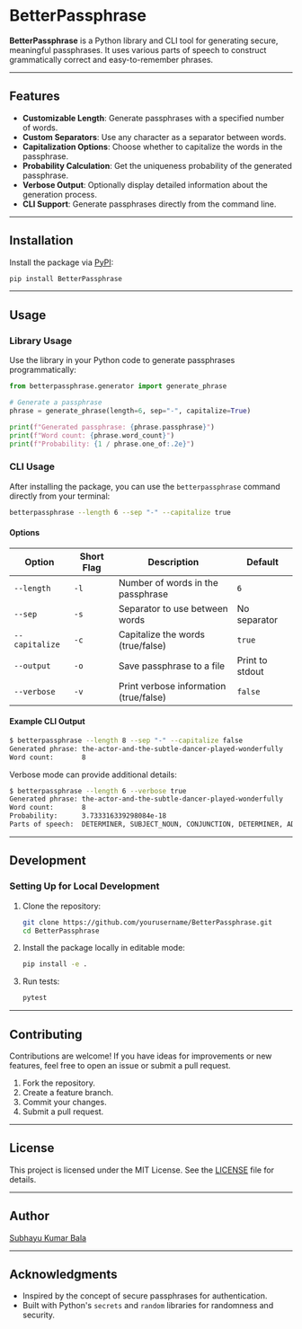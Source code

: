 # BetterPassphrase

**BetterPassphrase** is a Python library and CLI tool for generating secure, meaningful passphrases. It uses various parts of speech to construct grammatically correct and easy-to-remember phrases.

---

## Features

- **Customizable Length**: Generate passphrases with a specified number of words.
- **Custom Separators**: Use any character as a separator between words.
- **Capitalization Options**: Choose whether to capitalize the words in the passphrase.
- **Probability Calculation**: Get the uniqueness probability of the generated passphrase.
- **Verbose Output**: Optionally display detailed information about the generation process.
- **CLI Support**: Generate passphrases directly from the command line.

---

## Installation

Install the package via [PyPI](https://pypi.org/project/BetterPassphrase):

```bash
pip install BetterPassphrase
```

---

## Usage

### Library Usage

Use the library in your Python code to generate passphrases programmatically:

```python
from betterpassphrase.generator import generate_phrase

# Generate a passphrase
phrase = generate_phrase(length=6, sep="-", capitalize=True)

print(f"Generated passphrase: {phrase.passphrase}")
print(f"Word count: {phrase.word_count}")
print(f"Probability: {1 / phrase.one_of:.2e}")
```

### CLI Usage

After installing the package, you can use the `betterpassphrase` command directly from your terminal:

```bash
betterpassphrase --length 6 --sep "-" --capitalize true
```

#### Options

| Option            | Short Flag | Description                                   | Default         |
|-------------------|------------|-----------------------------------------------|-----------------|
| `--length`        | `-l`       | Number of words in the passphrase            | `6`             |
| `--sep`           | `-s`       | Separator to use between words               | No separator    |
| `--capitalize`    | `-c`       | Capitalize the words (true/false)            | `true`          |
| `--output`        | `-o`       | Save passphrase to a file                    | Print to stdout |
| `--verbose`       | `-v`       | Print verbose information (true/false)       | `false`         |

#### Example CLI Output

```bash
$ betterpassphrase --length 8 --sep "-" --capitalize false
Generated phrase: the-actor-and-the-subtle-dancer-played-wonderfully
Word count:       8
```

Verbose mode can provide additional details:

```bash
$ betterpassphrase --length 6 --verbose true
Generated phrase: the-actor-and-the-subtle-dancer-played-wonderfully
Word count:       8
Probability:      3.733316339298084e-18
Parts of speech:  DETERMINER, SUBJECT_NOUN, CONJUNCTION, DETERMINER, ADJECTIVE, OBJECT_NOUN, VERB, ADVERB
```

---

## Development

### Setting Up for Local Development

1. Clone the repository:

    ```bash
    git clone https://github.com/yourusername/BetterPassphrase.git
    cd BetterPassphrase
    ```

2. Install the package locally in editable mode:

    ```bash
    pip install -e .
    ```

3. Run tests:

    ```bash
    pytest
    ```

---

## Contributing

Contributions are welcome! If you have ideas for improvements or new features, feel free to open an issue or submit a pull request.

1. Fork the repository.
2. Create a feature branch.
3. Commit your changes.
4. Submit a pull request.

---

## License

This project is licensed under the MIT License. See the [LICENSE](LICENSE.txt) file for details.

---

## Author

[Subhayu Kumar Bala](https://github.com/subhayu99)

---

## Acknowledgments

- Inspired by the concept of secure passphrases for authentication.
- Built with Python's `secrets` and `random` libraries for randomness and security.
